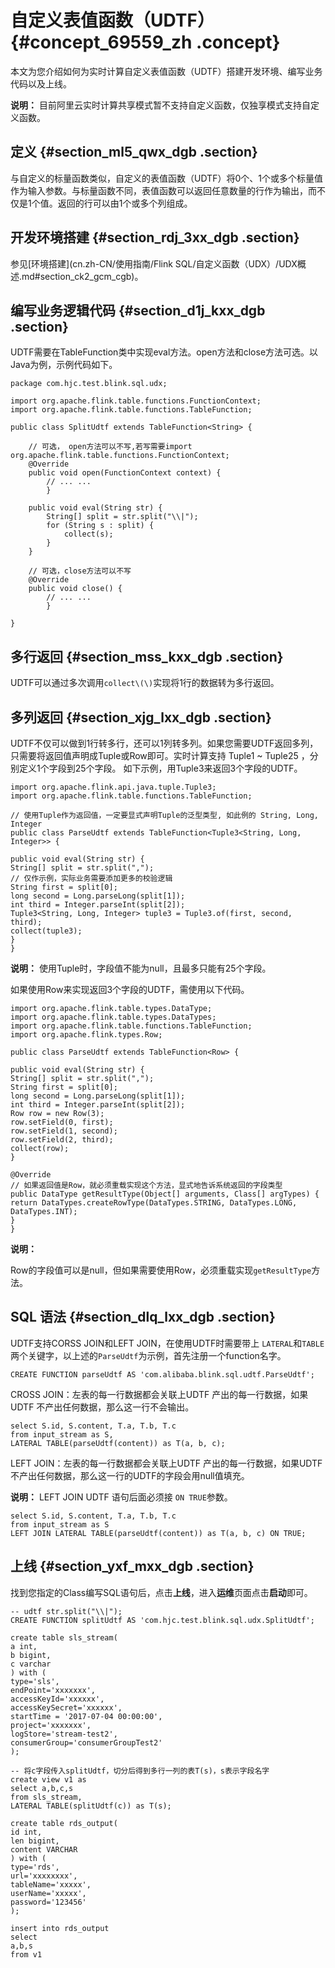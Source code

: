 # 自定义表值函数（UDTF） {#concept_69559_zh .concept}

本文为您介绍如何为实时计算自定义表值函数（UDTF）搭建开发环境、编写业务代码以及上线。

**说明：** 目前阿里云实时计算共享模式暂不支持自定义函数，仅独享模式支持自定义函数。

## 定义 {#section_ml5_qwx_dgb .section}

与自定义的标量函数类似，自定义的表值函数（UDTF）将0个、1个或多个标量值作为输入参数。与标量函数不同，表值函数可以返回任意数量的行作为输出，而不仅是1个值。返回的行可以由1个或多个列组成。

## 开发环境搭建 {#section_rdj_3xx_dgb .section}

参见[环境搭建](cn.zh-CN/使用指南/Flink SQL/自定义函数（UDX）/UDX概述.md#section_ck2_gcm_cgb)。

## 编写业务逻辑代码 {#section_d1j_kxx_dgb .section}

UDTF需要在TableFunction类中实现eval方法。open方法和close方法可选。以Java为例，示例代码如下。

```language-java
package com.hjc.test.blink.sql.udx;

import org.apache.flink.table.functions.FunctionContext;
import org.apache.flink.table.functions.TableFunction;

public class SplitUdtf extends TableFunction<String> {

    // 可选， open方法可以不写,若写需要import org.apache.flink.table.functions.FunctionContext;
    @Override
    public void open(FunctionContext context) {
        // ... ...
        }

    public void eval(String str) {
        String[] split = str.split("\\|");
        for (String s : split) {
            collect(s);
        }
    }

    // 可选，close方法可以不写
    @Override
    public void close() {
        // ... ...
        }

}

```

## 多行返回 {#section_mss_kxx_dgb .section}

UDTF可以通过多次调用`collect\(\)`实现将1行的数据转为多行返回。

## 多列返回 {#section_xjg_lxx_dgb .section}

UDTF不仅可以做到1行转多行，还可以1列转多列。如果您需要UDTF返回多列，只需要将返回值声明成Tuple或Row即可。实时计算支持 Tuple1 ~ Tuple25 ，分别定义1个字段到25个字段。 如下示例，用Tuple3来返回3个字段的UDTF。

```language-java
import org.apache.flink.api.java.tuple.Tuple3;
import org.apache.flink.table.functions.TableFunction;

// 使用Tuple作为返回值，一定要显式声明Tuple的泛型类型, 如此例的 String, Long, Integer
public class ParseUdtf extends TableFunction<Tuple3<String, Long, Integer>> {

public void eval(String str) {
String[] split = str.split(",");
// 仅作示例，实际业务需要添加更多的校验逻辑
String first = split[0];
long second = Long.parseLong(split[1]);
int third = Integer.parseInt(split[2]);
Tuple3<String, Long, Integer> tuple3 = Tuple3.of(first, second, third);
collect(tuple3);
}
}

```

**说明：** 使用Tuple时，字段值不能为null，且最多只能有25个字段。

如果使用Row来实现返回3个字段的UDTF，需使用以下代码。

```language-java
import org.apache.flink.table.types.DataType;
import org.apache.flink.table.types.DataTypes;
import org.apache.flink.table.functions.TableFunction;
import org.apache.flink.types.Row;

public class ParseUdtf extends TableFunction<Row> {

public void eval(String str) {
String[] split = str.split(",");
String first = split[0];
long second = Long.parseLong(split[1]);
int third = Integer.parseInt(split[2]);
Row row = new Row(3);
row.setField(0, first);
row.setField(1, second);
row.setField(2, third);
collect(row);
}

@Override
// 如果返回值是Row，就必须重载实现这个方法，显式地告诉系统返回的字段类型
public DataType getResultType(Object[] arguments, Class[] argTypes) {
return DataTypes.createRowType(DataTypes.STRING, DataTypes.LONG, DataTypes.INT);
}
}

```

**说明：** 

Row的字段值可以是null，但如果需要使用Row，必须重载实现`getResultType`方法。

## SQL 语法 {#section_dlq_lxx_dgb .section}

UDTF支持CORSS JOIN和LEFT JOIN，在使用UDTF时需要带上 `LATERAL`和`TABLE`两个关键字，以上述的`ParseUdtf`为示例，首先注册一个function名字。

```language-sql
CREATE FUNCTION parseUdtf AS 'com.alibaba.blink.sql.udtf.ParseUdtf';

```

CROSS JOIN：左表的每一行数据都会关联上UDTF 产出的每一行数据，如果UDTF 不产出任何数据，那么这一行不会输出。

```language-sql
select S.id, S.content, T.a, T.b, T.c
from input_stream as S,
LATERAL TABLE(parseUdtf(content)) as T(a, b, c);

```

LEFT JOIN：左表的每一行数据都会关联上UDTF 产出的每一行数据，如果UDTF 不产出任何数据，那么这一行的UDTF的字段会用null值填充。

**说明：** LEFT JOIN UDTF 语句后面必须接 `ON TRUE`参数。

```language-sql
select S.id, S.content, T.a, T.b, T.c
from input_stream as S
LEFT JOIN LATERAL TABLE(parseUdtf(content)) as T(a, b, c) ON TRUE;

```

## 上线 {#section_yxf_mxx_dgb .section}

找到您指定的Class编写SQL语句后，点击**上线**，进入**运维**页面点击**启动**即可。

```language-sql
-- udtf str.split("\\|");
CREATE FUNCTION splitUdtf AS 'com.hjc.test.blink.sql.udx.SplitUdtf';

create table sls_stream(
a int,
b bigint,
c varchar
) with (
type='sls',
endPoint='xxxxxxx',
accessKeyId='xxxxxx',
accessKeySecret='xxxxxx',
startTime = '2017-07-04 00:00:00',
project='xxxxxxx',
logStore='stream-test2',
consumerGroup='consumerGroupTest2'
);

-- 将c字段传入splitUdtf，切分后得到多行一列的表T(s)，s表示字段名字
create view v1 as
select a,b,c,s
from sls_stream,
LATERAL TABLE(splitUdtf(c)) as T(s);

create table rds_output(
id int,
len bigint,
content VARCHAR
) with (
type='rds',
url='xxxxxxxx',
tableName='xxxxx',
userName='xxxxx',
password='123456'
);

insert into rds_output
select
a,b,s
from v1

```

